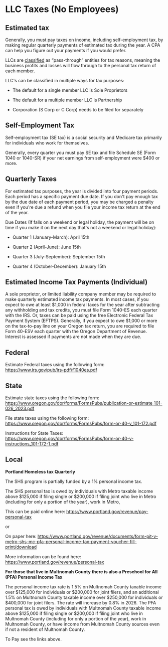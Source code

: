 # LLC Taxes (No Employees)

## Estimated tax
Generally, you must pay taxes on income, including self-employment tax, by making regular quarterly payments of estimated tax during the year. A CPA can help you figure out your payments if you would prefer.

LLCs are [classified](tax_classification.md) as “pass-through” entities for tax reasons, meaning the business profits and losses will flow through to the personal tax return of each member.

LLC's can be classified in multiple ways for tax purposes: 
* The default for a single member LLC is Sole Proprietors

* The default for a multiple member LLC is Partnership

* Corporation (S Corp or C Corp) needs to be filed for separately

## Self-Employment Tax
Self-employment tax (SE tax) is a social security and Medicare tax primarily for individuals who work for themselves.

Generally, every quarter you must pay SE tax and file Schedule SE (Form 1040 or 1040-SR) if your net earnings from self-employment were $400 or more.

## Quarterly Taxes
For estimated tax purposes, the year is divided into four payment periods. Each period has a specific payment due date. If you don't pay enough tax by the due date of each payment period, you may be charged a penalty even if you're due a refund when you file your income tax return at the end of the year.

Due Dates (If falls on a weekend or legal holiday, the payment will be on time if you make it on the next day that's not a weekend or legal holiday):

* Quarter 1 (January-March): April 15th

* Quarter 2 (April-June): June 15th

* Quarter 3 (July-September): September 15th

* Quarter 4 (October-December): January 15th

## Estimated Income Tax Payments (Individual) 
A sole proprietor, or limited liability company member may be required to make quarterly estimated income tax payments. In most cases, if you expect to owe at least $1,000 in federal taxes for the year after subtracting any withholding and tax credits, you must file Form 1040-ES each quarter with the IRS. Or, taxes can be paid using the free Electronic Federal Tax Payment System (EFTPS). Generally, if you expect to owe $1,000 or more on the tax-to-pay line on your Oregon tax return, you are required to file Form 40-ESV each quarter with the Oregon Department of Revenue. Interest is assessed if payments are not made when they are due.

## Federal
Estimate Federal taxes using the following form:
https://www.irs.gov/pub/irs-pdf/f1040es.pdf

## State
Estimate state taxes using the following form:
https://www.oregon.gov/dor/forms/FormsPubs/publication-or-estimate_101-026_2023.pdf 

File state taxes using the following form: 
https://www.oregon.gov/dor/forms/FormsPubs/form-or-40-v_101-172.pdf

Instructions for State Taxes:
https://www.oregon.gov/dor/forms/FormsPubs/form-or-40-v-instructions_101-172-1.pdf

## Local
<b>Portland Homeless tax Quarterly</b>

The SHS program is partially funded by a 1% personal income tax. 

The SHS personal tax is owed by individuals with Metro taxable income above $125,000 if filing single or $200,000 if filing joint who live in Metro (including for only a portion of the year), work in Metro,

This can be paid online here:
https://www.portland.gov/revenue/pay-personal-tax

or

On paper here:
https://www.portland.gov/revenue/documents/form-pit-v-metro-shs-mc-pfa-personal-income-tax-payment-voucher-fill-print/download

More information can be found here: 
https://www.portland.gov/revenue/personal-tax

<b>For those that live in Multnomah County there is also a Preschool for All (PFA) Personal Income Tax</b>

The personal income tax rate is 1.5% on Multnomah County taxable income over $125,000 for individuals or $200,000 for joint filers, and an additional 1.5% on Multnomah County taxable income over $250,000 for individuals or $400,000 for joint filers. The rate will increase by 0.8% in 2026. The PFA personal tax is owed by individuals with Multnomah County taxable income above $125,000 if filing single or $200,000 if filing joint who live in Multnomah County (including for only a portion of the year), work in Multnomah County, or have income from Multnomah County sources even if not a resident of Multnomah County. 

To Pay see the links above.
